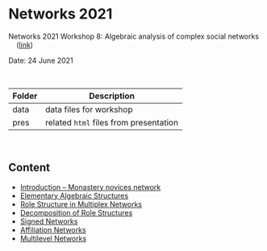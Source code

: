 # Networks 2021
Networks 2021 Workshop 8: Algebraic analysis of complex social networks &nbsp;&nbsp;&nbsp; ([link](https://whova.com/embedded/session/njcn_202106/1712568/?view=))

Date: 24 June 2021


<br />

|Folder|Description|
|---|---|
|data|data files for workshop|
|pres|related `html` files from presentation|

<br />

## Content

* [Introduction – Monastery novices network](https://htmlpreview.github.io/?https://github.com/mplex/networks2021/blob/main/pres/Intro_plotting.html)
* [Elementary Algebraic Structures](https://htmlpreview.github.io/?https://github.com/mplex/networks2021/blob/main/pres/Algebraic_structures.html)
* [Role Structure in Multiplex Networks](https://htmlpreview.github.io/?https://github.com/mplex/networks2021/blob/main/pres/Role_structures.html)
* [Decomposition of Role Structures](https://htmlpreview.github.io/?https://github.com/mplex/networks2021/blob/main/pres/Decomposition.html)
* [Signed Networks](https://htmlpreview.github.io/?https://github.com/mplex/networks2021/blob/main/pres/Signed_networks.html)
* [Affiliation Networks](https://htmlpreview.github.io/?https://github.com/mplex/networks2021/blob/main/pres/Affiliation_networks.html)
* [Multilevel Networks](https://htmlpreview.github.io/?https://github.com/mplex/networks2021/blob/main/pres/Multilevel_networks.html)
